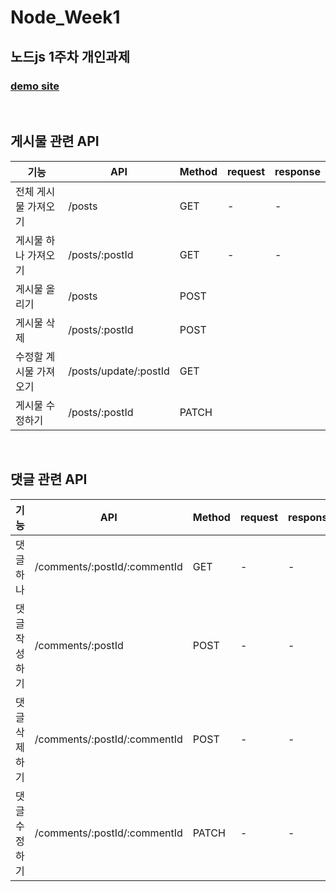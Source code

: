 # Node_Week1
## 노드js 1주차 개인과제

### [demo site](http://woooseogi.shop/)

<br />

## 게시물 관련 API
|기능|API|Method|request|response  
|---|---|---|---|---|  
|전체 게시물 가져오기|/posts|GET| - | - 
|게시물 하나 가져오기|/posts/:postId|GET| - | - 
|게시물 올리기|/posts|POST| 
|게시물 삭제|/posts/:postId|POST|  
|수정할 계시물 가져오기|/posts/update/:postId|GET|  
|게시물 수정하기|/posts/:postId|PATCH  

<br />

## 댓글 관련 API
|기능|API|Method|request|response  
|---|---|---|---|---|
|댓글 하나|/comments/:postId/:commentId|GET| - | - |
|댓글 작성하기|/comments/:postId|POST| - | - |
|댓글 삭제하기|/comments/:postId/:commentId|POST| - | - |
|댓글 수정하기|/comments/:postId/:commentId|PATCH| - | - |

